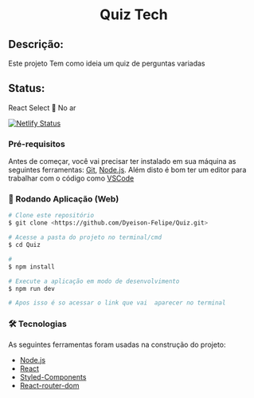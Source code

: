 <h1 Align="Center">Quiz Tech</h1>

## Descrição:

Este projeto Tem como ideia um quiz de perguntas variadas

## Status:

React Select 🚀 No ar


[![Netlify Status](https://api.netlify.com/api/v1/badges/15af9d72-60ce-49ec-8244-d4e88a0c0b8a/deploy-status)](https://quiiztech.netlify.app/)

### Pré-requisitos

Antes de começar, você vai precisar ter instalado em sua máquina as seguintes ferramentas:
[Git](https://git-scm.com), [Node.js](https://nodejs.org/en/). 
Além disto é bom ter um editor para trabalhar com o código como [VSCode](https://code.visualstudio.com/)

### 🎲 Rodando Aplicação (Web)

```bash
# Clone este repositório
$ git clone <https://github.com/Dyeison-Felipe/Quiz.git>

# Acesse a pasta do projeto no terminal/cmd
$ cd Quiz

# 
$ npm install

# Execute a aplicação em modo de desenvolvimento
$ npm run dev

# Apos isso é so acessar o link que vai  aparecer no terminal
```

### 🛠 Tecnologias

As seguintes ferramentas foram usadas na construção do projeto:

- [Node.js](https://nodejs.org/en/)
- [React](https://pt-br.reactjs.org/)
- [Styled-Components](https://styled-components.com/)
- [React-router-dom](https://reactrouter.com/en/main)